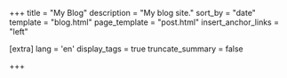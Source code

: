+++
title = "My Blog"
description = "My blog site."
sort_by = "date"
template = "blog.html"
page_template = "post.html"
insert_anchor_links = "left"

[extra]
lang = 'en'
display_tags = true
truncate_summary = false

+++
